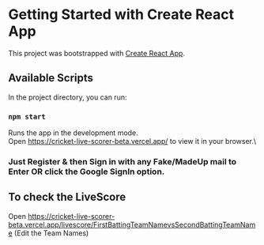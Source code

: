 # Getting Started with Create React App

This project was bootstrapped with [Create React App](https://github.com/facebook/create-react-app).

## Available Scripts

In the project directory, you can run:

### `npm start`

Runs the app in the development mode.\
Open https://cricket-live-scorer-beta.vercel.app/ to view it in your browser.\
### Just Register & then Sign in with any Fake/MadeUp mail to Enter OR click the Google SignIn option.

## To check the LiveScore 
Open https://cricket-live-scorer-beta.vercel.app/livescore/FirstBattingTeamNamevsSecondBattingTeamName  (Edit the Team Names)
